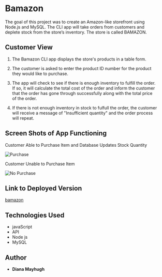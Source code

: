 # Bamazon

The goal of this project was to create an Amazon-like storefront using Node.js and MySQL. The CLI app will take orders from customers and deplete stock from the store’s inventory. The store is called BAMAZON.

## Customer View

1. The Bamazon CLI app displays the store's products in a table form.

2. The customer is asked to enter the product ID number for the product they would like to purchase.

3. The app will check to see if there is enough inventory to fulfill the order.  If so, it will calculate the total cost of the order and inform the customer that the order has gone through successfully along with the total price of the order.

4. If there is not enough inventory in stock to fulfull the order, the customer will receive a message of "Insufficient quantity" and the order process will repeat.


## Screen Shots of App Functioning

Customer Able to Purchase Item and Database Updates Stock Quantity

![Purchase](/images/begin.PNG)

Customer Unable to Purchase Item

![No Purchase](/images/lose.PNG)


## Link to Deployed Version

[bamazon](https://github.com/mayhugh82/bamazon)

## Technologies Used
* javaScript
* API
* Node js
* MySQL

## Author
* **Diana Mayhugh**